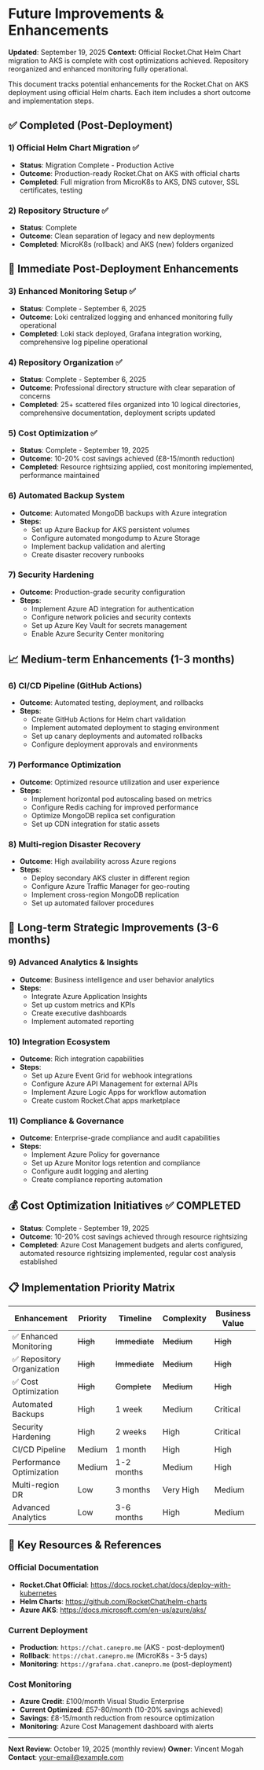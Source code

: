 # Future Improvements & Enhancements

**Updated**: September 19, 2025
**Context**: Official Rocket.Chat Helm Chart migration to AKS is complete with cost optimizations achieved. Repository reorganized and enhanced monitoring fully operational.

This document tracks potential enhancements for the Rocket.Chat on AKS deployment using official Helm charts. Each item includes a short outcome and implementation steps.

## ✅ **Completed (Post-Deployment)**

### 1) Official Helm Chart Migration ✅
- **Status**: Migration Complete - Production Active
- **Outcome**: Production-ready Rocket.Chat on AKS with official charts
- **Completed**: Full migration from MicroK8s to AKS, DNS cutover, SSL certificates, testing

### 2) Repository Structure ✅
- **Status**: Complete
- **Outcome**: Clean separation of legacy and new deployments
- **Completed**: MicroK8s (rollback) and AKS (new) folders organized

## 🚀 **Immediate Post-Deployment Enhancements**

### 3) Enhanced Monitoring Setup ✅
- **Status**: Complete - September 6, 2025
- **Outcome**: Loki centralized logging and enhanced monitoring fully operational
- **Completed**: Loki stack deployed, Grafana integration working, comprehensive log pipeline operational

### 4) Repository Organization ✅  
- **Status**: Complete - September 6, 2025
- **Outcome**: Professional directory structure with clear separation of concerns
- **Completed**: 25+ scattered files organized into 10 logical directories, comprehensive documentation, deployment scripts updated

### 5) Cost Optimization ✅
- **Status**: Complete - September 19, 2025
- **Outcome**: 10-20% cost savings achieved (£8-15/month reduction)
- **Completed**: Resource rightsizing applied, cost monitoring implemented, performance maintained

### 6) Automated Backup System
- **Outcome**: Automated MongoDB backups with Azure integration
- **Steps**:
  - Set up Azure Backup for AKS persistent volumes
  - Configure automated mongodump to Azure Storage
  - Implement backup validation and alerting
  - Create disaster recovery runbooks

### 7) Security Hardening
- **Outcome**: Production-grade security configuration
- **Steps**:
  - Implement Azure AD integration for authentication
  - Configure network policies and security contexts
  - Set up Azure Key Vault for secrets management
  - Enable Azure Security Center monitoring

## 📈 **Medium-term Enhancements (1-3 months)**

### 6) CI/CD Pipeline (GitHub Actions)
- **Outcome**: Automated testing, deployment, and rollbacks
- **Steps**:
  - Create GitHub Actions for Helm chart validation
  - Implement automated deployment to staging environment
  - Set up canary deployments and automated rollbacks
  - Configure deployment approvals and environments

### 7) Performance Optimization
- **Outcome**: Optimized resource utilization and user experience
- **Steps**:
  - Implement horizontal pod autoscaling based on metrics
  - Configure Redis caching for improved performance
  - Optimize MongoDB replica set configuration
  - Set up CDN integration for static assets

### 8) Multi-region Disaster Recovery
- **Outcome**: High availability across Azure regions
- **Steps**:
  - Deploy secondary AKS cluster in different region
  - Configure Azure Traffic Manager for geo-routing
  - Implement cross-region MongoDB replication
  - Set up automated failover procedures

## 🔧 **Long-term Strategic Improvements (3-6 months)**

### 9) Advanced Analytics & Insights
- **Outcome**: Business intelligence and user behavior analytics
- **Steps**:
  - Integrate Azure Application Insights
  - Set up custom metrics and KPIs
  - Create executive dashboards
  - Implement automated reporting

### 10) Integration Ecosystem
- **Outcome**: Rich integration capabilities
- **Steps**:
  - Set up Azure Event Grid for webhook integrations
  - Configure Azure API Management for external APIs
  - Implement Azure Logic Apps for workflow automation
  - Create custom Rocket.Chat apps marketplace

### 11) Compliance & Governance
- **Outcome**: Enterprise-grade compliance and audit capabilities
- **Steps**:
  - Implement Azure Policy for governance
  - Set up Azure Monitor logs retention and compliance
  - Configure audit logging and alerting
  - Create compliance reporting automation

## 💰 **Cost Optimization Initiatives** ✅ COMPLETED
- **Status**: Complete - September 19, 2025
- **Outcome**: 10-20% cost savings achieved through resource rightsizing
- **Completed**: Azure Cost Management budgets and alerts configured, automated resource rightsizing implemented, regular cost analysis established

## 📋 **Implementation Priority Matrix**

| Enhancement | Priority | Timeline | Complexity | Business Value |
|-------------|----------|----------|------------|----------------|
| ✅ Enhanced Monitoring | ~~High~~ | ~~Immediate~~ | ~~Medium~~ | ~~High~~ |
| ✅ Repository Organization | ~~High~~ | ~~Immediate~~ | ~~Medium~~ | ~~High~~ |
| ✅ Cost Optimization | ~~High~~ | ~~Complete~~ | ~~Medium~~ | ~~High~~ |
| Automated Backups | High | 1 week | Medium | Critical |
| Security Hardening | High | 2 weeks | High | Critical |
| CI/CD Pipeline | Medium | 1 month | High | High |
| Performance Optimization | Medium | 1-2 months | Medium | High |
| Multi-region DR | Low | 3 months | Very High | Medium |
| Advanced Analytics | Low | 3-6 months | High | Medium |

## 🔗 **Key Resources & References**

### Official Documentation
- **Rocket.Chat Official**: https://docs.rocket.chat/docs/deploy-with-kubernetes
- **Helm Charts**: https://github.com/RocketChat/helm-charts
- **Azure AKS**: https://docs.microsoft.com/en-us/azure/aks/

### Current Deployment
- **Production**: `https://chat.canepro.me` (AKS - post-deployment)
- **Rollback**: `https://chat.canepro.me` (MicroK8s - 3-5 days)
- **Monitoring**: `https://grafana.chat.canepro.me` (post-deployment)

### Cost Monitoring
- **Azure Credit**: £100/month Visual Studio Enterprise
- **Current Optimized**: £57-80/month (10-20% savings achieved)
- **Savings**: £8-15/month reduction from resource optimization
- **Monitoring**: Azure Cost Management dashboard with alerts

---

**Next Review**: October 19, 2025 (monthly review)
**Owner**: Vincent Mogah
**Contact**: your-email@example.com
